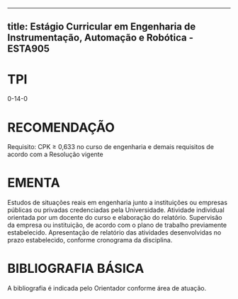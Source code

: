 
---
title: Estágio Curricular em Engenharia de Instrumentação, Automação e Robótica - ESTA905 
---

# TPI

0-14-0

# RECOMENDAÇÃO

Requisito: CPK ≥ 0,633 no curso de engenharia e demais requisitos de acordo com a Resolução vigente

# EMENTA

Estudos de situações reais em engenharia junto a instituições ou empresas públicas ou privadas credenciadas pela Universidade. Atividade individual orientada por um docente do curso e elaboração do relatório. Supervisão da empresa ou instituição, de acordo com o plano de trabalho previamente estabelecido. Apresentação de relatório das atividades desenvolvidas no prazo estabelecido, conforme cronograma da disciplina.

# BIBLIOGRAFIA BÁSICA

A bibliografia é indicada pelo Orientador conforme área de atuação.
        